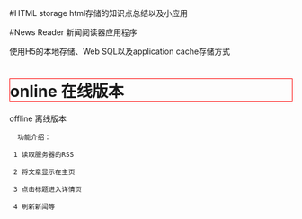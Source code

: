 #HTML storage
  html存储的知识点总结以及小应用

#News Reader 新闻阅读器应用程序

使用H5的本地存储、Web SQL以及application cache存储方式
 
  <h1 style="border:1px solid red;"> online  在线版本</h1>
   offline 离线版本
  
      功能介绍：
  
     1 读取服务器的RSS
  
     2 将文章显示在主页
  
     3 点击标题进入详情页
  
     4 刷新新闻等
